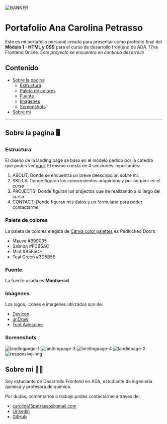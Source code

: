 ![BANNER](https://user-images.githubusercontent.com/116232147/215499863-f4d08071-b4cf-4dc1-bcce-b383ca7040bf.png)
# Portafolio Ana Carolina Petrasso

Este es mi portafolio personal creado para presentar como profecto final del **Módulo 1 - HTML y CSS** para el curso de desarrollo frontend de ADA.
17va Frontend Online.
*Este proyecto se encuentra en continuo desarrollo*
## Contenido 
- [Sobre la pagina](##Sobre-la-pagina-🖥️) 
    - [Estructura](###Estructura) 
    - [Paleta de colores](###Paleta-de-colores)
    - [Fuente](###Fuente)
    - [Imágenes](###Imagenes) 
    - [Screenshots](###Screenshots)
- [Sobre mi](##Sobre-mi-👩‍💻) 
---  
## Sobre la pagina 🖥️
### Estructura 

El diseño de la landing page se baso en el modelo pedido por la catedra que podes ver [aqui](https://frontend-proyecto-portfolio.adaitw.org/). El mismo consta de 4 secciones importantes: 
1. ABOUT: Donde se encuentra un breve deescripcion sobre mi. 
2. SKILLS: Donde figuran los conocimientos adquiridos y por adquirir en el curso 
3. PROJECTS: Donde figuran los projectos que ire realizando a lo largo del curso 
4. CONTACT: Donde figuran mis datos y un formulario para poder contactarme
### Paleta de colores
La paleta de colores elegida de [Canva color palettes](https://www.canva.com/colors/color-palettes/)  es Padlocked Doors: 
- Mauve #B99095
- Salmon #FCB5AC
- Mint #B5E5CF
- Teal Green #3D5B59
### Fuente
La fuente usada es **Montserrat**
### Imágenes 
Los logos, icones e imagenes utilizados son de: 
- [Devicon](https://devicon.dev/)
- [unDraw](https://undraw.co/illustrations)
- [Font Awesome](https://fontawesome.com/)
### Screenshots
![landingpage-1](https://user-images.githubusercontent.com/116232147/215378363-df9d9425-5b18-448d-8f77-75a53e31e409.png)
![landingpage-3](https://user-images.githubusercontent.com/116232147/215378365-fed4d339-b5fa-4624-a9b2-48c4b5acbb5e.png)
![landingpage-4](https://user-images.githubusercontent.com/116232147/215378371-7f6d3991-9bc8-476f-8685-8f018b499698.png)
![landinpage-2](https://user-images.githubusercontent.com/116232147/215378372-d91d3adc-b38c-4e45-b239-7745e09e1c74.png)
![responsive-img](https://user-images.githubusercontent.com/116232147/215378416-f9cc6b10-be3b-49c9-91a8-e074a66343c5.png)
## Sobre mi 👩‍💻
Soy estudiante de Desarrollo Frontend en ADA, estudiante de ingenieria química y profesora de química. 


Por dudas, comentarios o trabajo podes contactarme a traves de:
- carolina15petrasso@gmail.com  
- [Linkedin](https://www.linkedin.com/in/ana-carolina-petrasso/)
- [GitHub](https://github.com/AnaCPetrasso)

